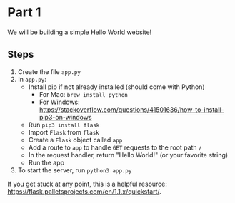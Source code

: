 # Part 1

We will be building a simple Hello World website!

## Steps
1. Create the file `app.py`
1. In `app.py`:
    * Install pip if not already installed (should come with Python)
        * For Mac: `brew install python`
        * For Windows: https://stackoverflow.com/questions/41501636/how-to-install-pip3-on-windows
    * Run `pip3 install flask`
    * Import `Flask` from `flask`
    * Create a `Flask` object called `app`
    * Add a route to `app` to handle `GET` requests to the root path `/`
    * In the request handler, return "Hello World!" (or your favorite string)
    * Run the app
1. To start the server, run `python3 app.py`

If you get stuck at any point, this is a helpful resource: https://flask.palletsprojects.com/en/1.1.x/quickstart/.
